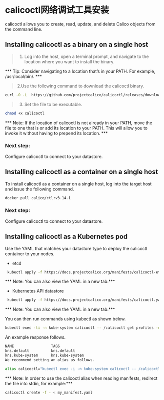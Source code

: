 # calicoctl网络调试工具安装
calicoctl allows you to create, read, update, and delete Calico objects from the command line.

## Installing calicoctl as a binary on a single host
> 1. Log into the host, open a terminal prompt, and navigate to the location where you want to install the binary.

*** Tip: Consider navigating to a location that’s in your PATH. For example, /usr/local/bin/. ***

> 2.Use the following command to download the calicoctl binary.

```sh
curl -O -L  https://github.com/projectcalico/calicoctl/releases/download/v3.14.1/calicoctl

```
> 3. Set the file to be executable.
```sh
chmod +x calicoctl

```
*** Note: If the location of calicoctl is not already in your PATH, move the file to one that is or add its location to your PATH. This will allow you to invoke it without having to prepend its location. ***

### Next step:

Configure calicoctl to connect to your datastore.

## Installing calicoctl as a container on a single host
To install calicoctl as a container on a single host, log into the target host and issue the following command.
```sh
docker pull calico/ctl:v3.14.1
```

### Next step:

Configure calicoctl to connect to your datastore.

## Installing calicoctl as a Kubernetes pod
Use the YAML that matches your datastore type to deploy the calicoctl container to your nodes.

* etcd
```sh
 kubectl apply -f https://docs.projectcalico.org/manifests/calicoctl-etcd.yaml
```
*** Note: You can also view the YAML in a new tab.***

* Kubernetes API datastore
```sh
 kubectl apply -f https://docs.projectcalico.org/manifests/calicoctl.yaml
```
*** Note: You can also view the YAML in a new tab.***

You can then run commands using kubectl as shown below.
```sh
kubectl exec -ti -n kube-system calicoctl -- /calicoctl get profiles -o wide
```
An example response follows.
```sh
NAME                 TAGS
kns.default          kns.default
kns.kube-system      kns.kube-system
We recommend setting an alias as follows.
```
```sh
alias calicoctl="kubectl exec -i -n kube-system calicoctl -- /calicoctl"
```
*** Note: In order to use the calicoctl alias when reading manifests, redirect the file into stdin, for example:***
```sh
calicoctl create -f - < my_manifest.yaml
```